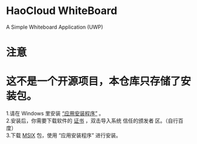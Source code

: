 # HaoCloud WhiteBoard
A Simple Whiteboard Application (UWP)

# 注意
# 这不是一个开源项目，本仓库只存储了安装包。
1.请在 Windows 里安装 [“应用安装程序”](https://www.microsoft.com/zh-cn/p/%E5%BA%94%E7%94%A8%E5%AE%89%E8%A3%85%E7%A8%8B%E5%BA%8F/9nblggh4nns1) 。  
2.安装后，你需要下载软件的 [证书](https://github.com/piggy-debug/HaoCloud-WhiteBoard/releases/download/1.0.0.0/WhiteBoard_1.0.0.0_x64.cer) ，双击导入系统 信任的颁发者 区。（自行百度）  
3.下载 [MSIX](https://github.com/piggy-debug/HaoCloud-WhiteBoard/releases/download/1.0.0.0/WhiteBoard_1.0.0.0_x64.msixbundle) 包，使用 “应用安装程序” 进行安装。  
